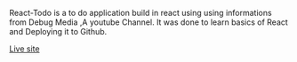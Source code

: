 React-Todo is a to do application build in react using using informations from Debug Media ,A youtube Channel. It was done to learn basics of React and Deploying it to Github.



[Live site](https://sari-rahul.github.io/React-Todo/)